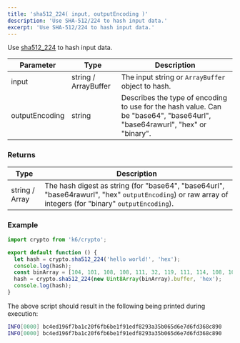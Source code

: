 ```yaml
---
title: 'sha512_224( input, outputEncoding )'
description: 'Use SHA-512/224 to hash input data.'
excerpt: 'Use SHA-512/224 to hash input data.'
---
```


<CryptoBlockquote />

Use [sha512_224](https://golang.org/pkg/crypto/sha512/) to hash input data.

| Parameter      | Type                 | Description                                       |
| -------------- | -------------------- | --------------------------------------------------|
| input          | string / ArrayBuffer | The input string or `ArrayBuffer` object to hash. |
| outputEncoding | string               | Describes the type of encoding to use for the hash value. Can be "base64", "base64url", "base64rawurl", "hex" or "binary". |

### Returns

| Type           | Description |
| -------------- | ----------- |
| string / Array | The hash digest as string (for "base64", "base64url", "base64rawurl", "hex" `outputEncoding`) or raw array of integers (for "binary" `outputEncoding`). |


### Example

<CodeGroup labels={[]}>

```javascript
import crypto from 'k6/crypto';

export default function () {
  let hash = crypto.sha512_224('hello world!', 'hex');
  console.log(hash);
  const binArray = [104, 101, 108, 108, 111, 32, 119, 111, 114, 108, 100, 33];
  hash = crypto.sha512_224(new Uint8Array(binArray).buffer, 'hex');
  console.log(hash);
}
```

</CodeGroup>

The above script should result in the following being printed during execution:

```bash
INFO[0000] bc4ed196f7ba1c20f6fb6be1f91edf8293a35b065d6e7d6fd368c890
INFO[0000] bc4ed196f7ba1c20f6fb6be1f91edf8293a35b065d6e7d6fd368c890
```
